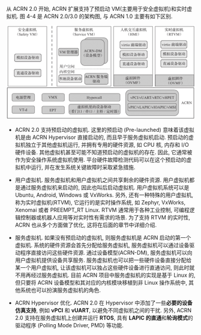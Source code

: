 
从 ACRN 2.0 开始, ACRN 扩展支持了预启动 VM(主要用于安全虚拟机)和实时虚拟机. 图 4-4 是 ACRN 2.0/3.0 的架构图, 与 ACRN 1.0 主要有如下区别.

![2024-10-22-23-18-30.png](./images/2024-10-22-23-18-30.png)

* ACRN 2.0 支持预启动的虚拟机. 这里的预启动 (Pre-launched) 意味着该虚拟机是由 ACRN Hypervisor 直接启动的, 而且早于服务虚拟机启动. 预启动的虚拟机独立于其他虚拟机运行, 并拥有专用的硬件资源, 如 CPU 核, 内存和 I/O 硬件设备. 其他虚拟机甚至可能不知道预启动的虚拟机的存在. 因此, 它通常被作为安全操作系统虚拟机使用. 平台硬件故障检测代码可以在这个预启动的虚拟机中运行, 并在发生系统关键故障时采取紧急措施.

* 用户虚拟机. 服务虚拟机和用户虚拟机之间共享剩余的硬件资源. 用户虚拟机都是通过服务虚拟机来启动的, 因此也叫后启动虚拟机. 用户虚拟机系统可以是 Ubuntu, Android, Windows 或 VxWorks. 另外, 还有一种特殊的用户虚拟机, 称为实时虚拟机(RTVM), 它运行的是实时操作系统, 如 Zephyr, VxWorks, Xenomai 或者 PREEMPT_RT Linux. RTVM 通常用于各种工业控制, 可编程逻辑控制器或机器人应用等对实时性有需求的场景. 为了支持 RTVM 的实时性, ACRN 也从多个方面做了优化, 这将在后面的章节中详细介绍.

* 服务虚拟机. 如果没有预启动的虚拟机, 则服务虚拟机是 ACRN 启动的第一个虚拟机. 系统的硬件资源会首先分配给服务虚拟机, 服务虚拟机可以通过设备驱动程序直接访问这些硬件资源. 通过设备模型(ACRN-DM), 服务虚拟机可以向用户虚拟机提供设备共享服务. 服务虚拟机也可以把一些硬件设备直接分配给某一个用户虚拟机, 让该虚拟机可以独占这些硬件设备进行直通访问, 则此时就不用再经过服务虚拟机. 目前 ACRN 项目中服务虚拟机的实现是基于 Linux 的, 但只要将 ACRN 设备模型和其对应的内核模块移植到非 Linux 操作系统中, 其他系统也可以扮演服务虚拟机的角色.

* ACRN Hypervisor 优化. ACRN 2.0 在 Hypervisor 中添加了一些**必要的设备仿真支持**, 例如 **vPCI** 和 **vUART**, 以避免不同虚拟机之间的干扰. 另外, ACRN 2.0 支持在服务虚拟机上创建并运行 **RTOS**, 具有 **LAPIC 的直通**和**轮询模式**的驱动程序 (Polling Mode Driver, PMD) 等功能.

